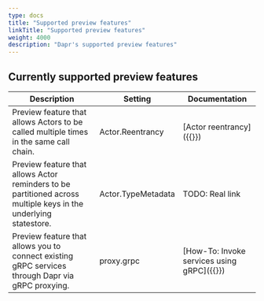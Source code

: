 ```yaml
---
type: docs
title: "Supported preview features"
linkTitle: "Supported preview features"
weight: 4000
description: "Dapr's supported preview features"
---
```


## Currently supported preview features
| Description | Setting | Documentation |
|-------------|---------|---------------|
| Preview feature that allows Actors to be called multiple times in the same call chain. | Actor.Reentrancy | [Actor reentrancy]({{<ref actor-reentrancy>}}) |
| Preview feature that allows Actor reminders to be partitioned across multiple keys in the underlying statestore. | Actor.TypeMetadata | TODO: Real link |
| Preview feature that allows you to connect existing gRPC services through Dapr via gRPC proxying. | proxy.grpc | [How-To: Invoke services using gRPC]({{<ref howto-invoke-services-grpc>}}) |

